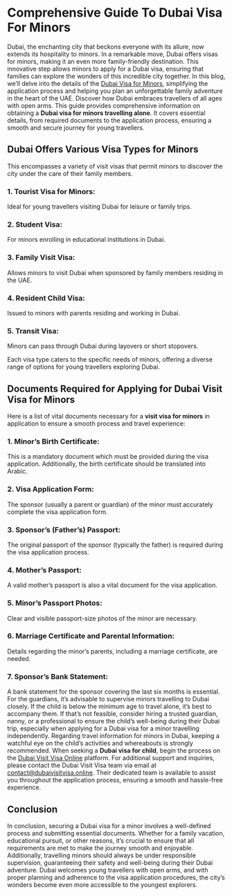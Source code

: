 # Comprehensive Guide To Dubai Visa For Minors
Dubai, the enchanting city that beckons everyone with its allure, now extends its hospitality to minors. In a remarkable move, Dubai offers visas for minors, making it an even more family-friendly destination. This innovative step allows minors to apply for a Dubai visa, ensuring that families can explore the wonders of this incredible city together. In this blog, we’ll delve into the details of the [Dubai Visa for Minors](https://www.dubaivisitvisa.online/blog/visit-details-for-minors), simplifying the application process and helping you plan an unforgettable family adventure in the heart of the UAE. Discover how Dubai embraces travellers of all ages with open arms.
This guide provides comprehensive information on obtaining a **Dubai visa for minors travelling alone**. It covers essential details, from required documents to the application process, ensuring a smooth and secure journey for young travellers.

## Dubai Offers Various Visa Types for Minors

This encompasses a variety of visit visas that permit minors to discover the city under the care of their family members.

### 1. Tourist Visa for Minors: 
Ideal for young travellers visiting Dubai for leisure or family trips.

### 2. Student Visa: 

For minors enrolling in educational institutions in Dubai.

### 3. Family Visit Visa: 

Allows minors to visit Dubai when sponsored by family members residing in the UAE.

### 4. Resident Child Visa: 

Issued to minors with parents residing and working in Dubai.

### 5. Transit Visa: 

Minors can pass through Dubai during layovers or short stopovers.

Each visa type caters to the specific needs of minors, offering a diverse range of options for young travellers exploring Dubai.

## Documents Required for Applying for Dubai Visit Visa for Minors
Here is a list of vital documents necessary for a **visit visa for minors** in application to ensure a smooth process and travel experience:
### 1. Minor’s Birth Certificate: 
 This is a mandatory document which must be provided during the visa application. Additionally, the birth certificate should be translated into Arabic.
### 2. Visa Application Form: 
The sponsor (usually a parent or guardian) of the minor must accurately complete the visa application form.
### 3. Sponsor’s (Father’s) Passport: 
The original passport of the sponsor (typically the father) is required during the visa application process.
### 4. Mother’s Passport:
 A valid mother’s passport is also a vital document for the visa application.
### 5. Minor’s Passport Photos: 
Clear and visible passport-size photos of the minor are necessary.
### 6. Marriage Certificate and Parental Information: 
Details regarding the minor’s parents, including a marriage certificate, are needed.
### 7. Sponsor’s Bank Statement: 
A bank statement for the sponsor covering the last six months is essential.
For the guardians, it’s advisable to supervise minors travelling to Dubai closely. If the child is below the minimum age to travel alone, it’s best to accompany them. If that’s not feasible, consider hiring a trusted guardian, nanny, or a professional to ensure the child’s well-being during their Dubai trip, especially when applying for a Dubai visa for a minor travelling independently. Regarding travel information for minors in Dubai, keeping a watchful eye on the child’s activities and whereabouts is strongly recommended.
When seeking a **Dubai visa for child**, begin the process on the [Dubai Visit Visa Online](https://www.dubaivisitvisa.online/) platform. For additional support and inquiries, please contact the Dubai Visit Visa team via email at contact@dubaivisitvisa.online. Their dedicated team is available to assist you throughout the application process, ensuring a smooth and hassle-free experience.

## Conclusion
In conclusion, securing a Dubai visa for a minor involves a well-defined process and submitting essential documents. Whether for a family vacation, educational pursuit, or other reasons, it’s crucial to ensure that all requirements are met to make the journey smooth and enjoyable. Additionally, travelling minors should always be under responsible supervision, guaranteeing their safety and well-being during their Dubai adventure. Dubai welcomes young travellers with open arms, and with proper planning and adherence to the visa application procedures, the city’s wonders become even more accessible to the youngest explorers.

